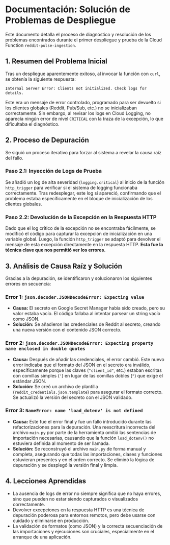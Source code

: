 # Documentación: Solución de Problemas de Despliegue

Este documento detalla el proceso de diagnóstico y resolución de los problemas encontrados durante el primer despliegue y prueba de la Cloud Function `reddit-pulse-ingestion`.

## 1. Resumen del Problema Inicial

Tras un despliegue aparentemente exitoso, al invocar la función con `curl`, se obtenía la siguiente respuesta:

```
Internal Server Error: Clients not initialized. Check logs for details.
```

Este era un mensaje de error controlado, programado para ser devuelto si los clientes globales (Reddit, Pub/Sub, etc.) no se inicializaban correctamente. Sin embargo, al revisar los logs en Cloud Logging, no aparecía ningún error de nivel `CRITICAL` con la traza de la excepción, lo que dificultaba el diagnóstico.

## 2. Proceso de Depuración

Se siguió un proceso iterativo para forzar al sistema a revelar la causa raíz del fallo.

### Paso 2.1: Inyección de Logs de Prueba

Se añadió un log de alta severidad (`logging.critical`) al inicio de la función `http_trigger` para verificar si el sistema de logging funcionaba correctamente. Tras redesplegar, este log sí apareció, confirmando que el problema estaba específicamente en el bloque de inicialización de los clientes globales.

### Paso 2.2: Devolución de la Excepción en la Respuesta HTTP

Dado que el log crítico de la excepción no se encontraba fácilmente, se modificó el código para capturar la excepción de inicialización en una variable global. Luego, la función `http_trigger` se adaptó para devolver el mensaje de esta excepción directamente en la respuesta HTTP. **Esta fue la técnica clave que nos permitió ver los errores.**

## 3. Análisis de Causa Raíz y Solución

Gracias a la depuración, se identificaron y solucionaron los siguientes errores en secuencia:

### Error 1: `json.decoder.JSONDecodeError: Expecting value`
- **Causa:** El secreto en Google Secret Manager había sido creado, pero su valor estaba vacío. El código fallaba al intentar parsear un string vacío como JSON.
- **Solución:** Se añadieron las credenciales de Reddit al secreto, creando una nueva versión con el contenido JSON correcto.

### Error 2: `json.decoder.JSONDecodeError: Expecting property name enclosed in double quotes`
- **Causa:** Después de añadir las credenciales, el error cambió. Este nuevo error indicaba que el formato del JSON en el secreto era inválido, específicamente porque las claves (`"client_id"`, etc.) estaban escritas con comillas simples (`'`) en lugar de las comillas dobles (`"`) que exige el estándar JSON.
- **Solución:** Se creó un archivo de plantilla (`reddit_credentials.json.template`) para asegurar el formato correcto. Se actualizó la versión del secreto con el JSON validado.

### Error 3: `NameError: name 'load_dotenv' is not defined`
- **Causa:** Este fue el error final y fue un fallo introducido durante las refactorizaciones para la depuración. Una reescritura incorrecta del archivo `main.py` por parte de la herramienta omitió las sentencias de importación necesarias, causando que la función `load_dotenv()` no estuviera definida al momento de ser llamada.
- **Solución:** Se reconstruyó el archivo `main.py` de forma manual y completa, asegurando que todas las importaciones, clases y funciones estuvieran presentes y en el orden correcto. Se eliminó la lógica de depuración y se desplegó la versión final y limpia.

## 4. Lecciones Aprendidas

- La ausencia de logs de error no siempre significa que no haya errores, sino que pueden no estar siendo capturados o visualizados correctamente.
- Devolver excepciones en la respuesta HTTP es una técnica de depuración poderosa para entornos remotos, pero debe usarse con cuidado y eliminarse en producción.
- La validación de formatos (como JSON) y la correcta secuenciación de las importaciones y ejecuciones son cruciales, especialmente en el arranque de una aplicación.
